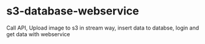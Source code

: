 # s3-database-webservice
Call API, Upload image to s3 in stream way, insert data to databse, login and get data with webservice
